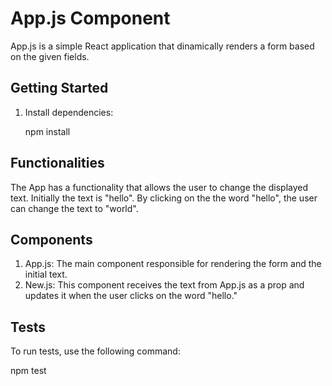 # App.js Component

App.js is a simple React application that dinamically renders a form based on the given fields.

## Getting Started

1. Install dependencies:

   npm install

## Functionalities

The App has a functionality that allows the user to change the displayed text. Initially the text is "hello". By clicking on the the word "hello", the user can change the text to "world".

## Components

1. App.js: The main component responsible for rendering the form and the initial text.
2. New.js: This component receives the text from App.js as a prop and updates it when the user clicks on the word "hello."

## Tests

To run tests, use the following command:

  npm test